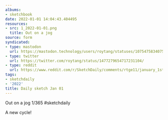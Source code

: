 ```yaml
---
albums:
- sketchbook
date: 2022-01-01 14:04:43.404495
resources:
- src: 1_2022-01-01.png
  title: Out on a jog
source: form
syndicated:
- type: mastodon
  url: https://mastodon.technology/users/roytang/statuses/107547583407541085
- type: twitter
  url: https://twitter.com/roytang/status/1477279654717231104/
- type: reddit
  url: https://www.reddit.com/r/SketchDaily/comments/rtge11/january_1st_resolutions/hqv3az4/
tags:
- sketchdaily
- '2022'
title: Daily sketch Jan 01
---
```


Out on a jog 1/365 #sketchdaily

A new cycle!
